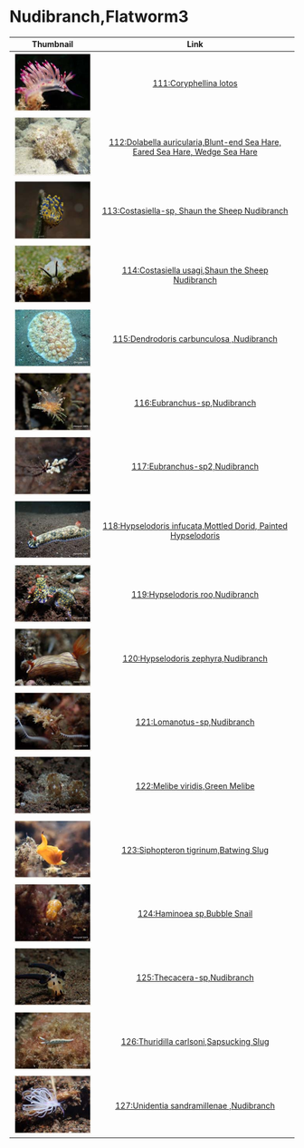 # Nudibranch,Flatworm3

| Thumbnail | Link |
| :---: | :---: |
| ![](../../.gitbook/assets/small-coryphellina-lotos.jpg)   | [111:Coryphellina lotos](111-coryphellina-lotos.md) |
| ![](../../.gitbook/assets/small-dolabella-auricularia.jpg)  | [112:Dolabella auricularia,Blunt-end Sea Hare, Eared Sea Hare, Wedge Sea Hare](112-dolabella-auricularia-blunt-end-sea-hare-eared-sea-hare-wedge-sea-hare.md) |
| ![](../../.gitbook/assets/small-costasiella-sp.jpg)  | [113:Costasiella-sp, Shaun the Sheep Nudibranch](113-costasiella-sp-shaun-the-sheep-nudibranch.md) |
| ![](../../.gitbook/assets/costasiella-usagi.jpg)  | [114:Costasiella usagi,Shaun the Sheep Nudibranch](114-costasiella-usagi-shaun-the-sheep-nudibranch.md) |
| ![](../../.gitbook/assets/small-dendrodoris-carbunculosa.jpg)  | [115:Dendrodoris carbunculosa ,Nudibranch](115-dendrodoris-carbunculosa-nudibranch.md) |
| ![](../../.gitbook/assets/small-eubranchus-sp.jpg)  | [116:Eubranchus-sp,Nudibranch](116-eubranchus-sp-nudibranch.md) |
| ![](../../.gitbook/assets/small-eubranchus-sp2.jpg)  | [117:Eubranchus-sp2,Nudibranch](117-eubranchus-sp2-nudibranch.md) |
| ![](../../.gitbook/assets/small-hypselodoris-infucata2.jpg)  | [118:Hypselodoris infucata,Mottled Dorid, Painted Hypselodoris](118-hypselodoris-infucata-mottled-dorid-painted-hypselodoris.md) |
| ![](../../.gitbook/assets/small-hypselodoris-roo.jpg)  | [119:Hypselodoris roo,Nudibranch](119-hypselodoris-roo-nudibranch.md) |
| ![](../../.gitbook/assets/small-hypselodoris-zephyra.jpg)  | [120:Hypselodoris zephyra,Nudibranch](120-hypselodoris-zephyra-nudibranch.md) |
| ![](../../.gitbook/assets/small-lomanotus-sp.jpg)  | [121:Lomanotus-sp,Nudibranch](121-lomanotus-sp-nudibranch.md) |
| ![](../../.gitbook/assets/small-melibe-viridis.jpg)  | [122:Melibe viridis,Green Melibe](122-melibe-viridis-green-melibe.md) |
| ![](../../.gitbook/assets/small-siphopteron-tigrinum.jpg)  | [123:Siphopteron tigrinum,Batwing Slug](123-siphopteron-tigrinum-batwing-slug.md) |
| ![](../../.gitbook/assets/small-haminoea-sp.jpg)  | [124:Haminoea sp,Bubble Snail](124-tambja-morosa-gloomy-nudibranch.md) |
| ![](../../.gitbook/assets/small-thecacera-sp.jpg)  | [125:Thecacera-sp,Nudibranch](125-thecacera-sp-nudibranch.md) |
| ![](../../.gitbook/assets/small-thuridilla-carlsoni.jpg)  | [126:Thuridilla carlsoni,Sapsucking Slug](126-thuridilla-carlsoni-sapsucking-slug.md) |
| ![](../../.gitbook/assets/small-unidentia-sandramillenae.jpg)  | [127:Unidentia sandramillenae ,Nudibranch](127-unidentia-sandramillenae-nudibranch.md) |

